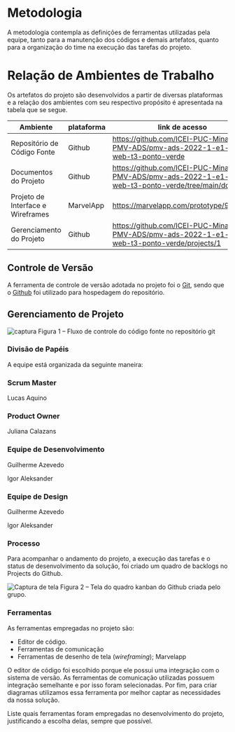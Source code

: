 
# Metodologia

A metodologia contempla as definições de ferramentas utilizadas pela equipe, tanto para a manutenção dos códigos e demais artefatos, quanto para a organização do time na execução das tarefas do projeto.

# Relação de Ambientes de Trabalho

Os artefatos do projeto são desenvolvidos a partir de diversas plataformas e a relação dos ambientes com seu respectivo propósito é apresentada na tabela que se segue.

| Ambiente | plataforma |  link de acesso |
|    -     |      -     |       -         |
| Repositório de Código Fonte | Github | https://github.com/ICEI-PUC-Minas-PMV-ADS/pmv-ads-2022-1-e1-proj-web-t3-ponto-verde |
| Documentos do Projeto | Github|https://github.com/ICEI-PUC-Minas-PMV-ADS/pmv-ads-2022-1-e1-proj-web-t3-ponto-verde/tree/main/docs |
| Projeto de Interface e Wireframes| MarvelApp | https://marvelapp.com/prototype/91cafa0 |
| Gerenciamento do Projeto | Github | https://github.com/ICEI-PUC-Minas-PMV-ADS/pmv-ads-2022-1-e1-proj-web-t3-ponto-verde/projects/1 |



## Controle de Versão

A ferramenta de controle de versão adotada no projeto foi o
[Git](https://git-scm.com/), sendo que o [Github](https://github.com)
foi utilizado para hospedagem do repositório.

## Gerenciamento de Projeto

![captura](https://user-images.githubusercontent.com/101470892/163504664-3fcf5cfd-1972-4d0f-b3c6-4f4dd6f8b148.png)
Figura 1 – Fluxo de controle do código fonte no repositório git


### Divisão de Papéis

A equipe está organizada da seguinte maneira:

### **Scrum Master**

 Lucas Aquino
 
### **Product Owner**
 
 Juliana Calazans 
  
### **Equipe de Desenvolvimento**
 
 Guilherme Azevedo
 
 Igor Aleksander
 
### **Equipe de Design**
 
 Guilherme Azevedo
 
 Igor Aleksander
 
 
 
 
 
 



  







### Processo

Para acompanhar o andamento do projeto, a execução das tarefas e o status de desenvolvimento da solução, foi criado um quadro de backlogs no Projects do Github.

![Captura de tela ](https://user-images.githubusercontent.com/101470892/163831368-35c17ef3-bc13-4387-a58c-6945660ec483.png)
Figura 2 – Tela do quadro kanban do Github criada pelo grupo.


 


### Ferramentas

As ferramentas empregadas no projeto são:

- Editor de código.
- Ferramentas de comunicação
- Ferramentas de desenho de tela (_wireframing_); Marvelapp

O editor de código foi escolhido porque ele possui uma integração com o
sistema de versão. As ferramentas de comunicação utilizadas possuem
integração semelhante e por isso foram selecionadas. Por fim, para criar
diagramas utilizamos essa ferramenta por melhor captar as
necessidades da nossa solução.

Liste quais ferramentas foram empregadas no desenvolvimento do projeto, justificando a escolha delas, sempre que possível.
 

